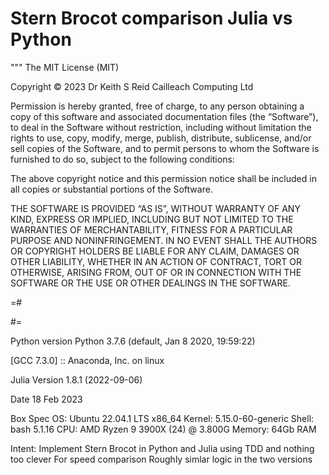 # Stern Brocot comparison Julia vs Python

"""
The MIT License (MIT)

Copyright © 2023 Dr Keith S Reid Cailleach Computing Ltd

Permission is hereby granted, free of charge, to any person obtaining a copy of this software and 
associated documentation files (the “Software”), to deal in the Software without restriction, 
including without limitation the rights to use, copy, modify, merge, publish, distribute, sublicense, 
and/or sell copies of the Software, and to permit persons to whom the Software is furnished to do 
so, subject to the following conditions:

The above copyright notice and this permission notice shall be included in all copies or substantial 
portions of the Software.

THE SOFTWARE IS PROVIDED “AS IS”, WITHOUT WARRANTY OF ANY KIND, EXPRESS OR IMPLIED, INCLUDING BUT 
NOT LIMITED TO THE WARRANTIES OF MERCHANTABILITY, FITNESS FOR A PARTICULAR PURPOSE AND NONINFRINGEMENT. 
IN NO EVENT SHALL THE AUTHORS OR COPYRIGHT HOLDERS BE LIABLE FOR ANY CLAIM, DAMAGES OR OTHER LIABILITY, 
WHETHER IN AN ACTION OF CONTRACT, TORT OR OTHERWISE, ARISING FROM, OUT OF OR IN CONNECTION WITH THE 
SOFTWARE OR THE USE OR OTHER DEALINGS IN THE SOFTWARE.

=#

#=

Python version
Python 3.7.6 (default, Jan  8 2020, 19:59:22) 

[GCC 7.3.0] :: Anaconda, Inc. on linux

Julia Version 1.8.1 (2022-09-06)

Date 18 Feb 2023

Box Spec
OS:         Ubuntu 22.04.1 LTS x86_64
Kernel:     5.15.0-60-generic 
Shell:      bash 5.1.16 
CPU:        AMD Ryzen 9 3900X (24) @ 3.800G 
Memory:     64Gb RAM
                     
Intent:
Implement Stern Brocot in Python and Julia using TDD and nothing too clever
For speed comparison
Roughly simlar logic in the two versions
